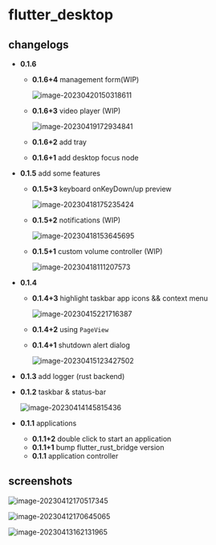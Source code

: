 # flutter_desktop

## changelogs

* **0.1.6**

  * **0.1.6+4** management form(WIP)

    ![image-20230420150318611](./screenshots/image-20230420150318611.png)

  * **0.1.6+3** video player (WIP)

    ![image-20230419172934841](./screenshots/image-20230419172934841.png)

  * **0.1.6+2** add tray

  * **0.1.6+1** add desktop focus node

* **0.1.5** add some features

  * **0.1.5+3** keyboard onKeyDown/up preview

    ![image-20230418175235424](./screenshots/image-20230418175235424.png)
    
  * **0.1.5+2** notifications  (WIP)

    ![image-20230418153645695](./screenshots/image-20230418153645695.png)
    
  * **0.1.5+1** custom volume controller (WIP)

    ![image-20230418111207573](./screenshots/image-20230418111207573.png)

* **0.1.4** 

  * **0.1.4+3** highlight taskbar app icons && context menu

    ![image-20230415221716387](./screenshots/image-20230415221716387.png)

  * **0.1.4+2** using `PageView`

  * **0.1.4+1** shutdown alert dialog

    ![image-20230415123427502](./screenshots/image-20230415123427502.png)

* **0.1.3** add logger (rust backend)

* **0.1.2** taskbar & status-bar

  ![image-20230414145815436](./screenshots/image-20230414145815436.png)

* **0.1.1** applications

  * **0.1.1+2** double click to start an application
  * **0.1.1+1** bump flutter_rust_bridge version
  * **0.1.1** application controller

## screenshots

![image-20230412170517345](./screenshots/image-20230412170517345.png)

![image-20230412170645065](./screenshots/image-20230412170645065.png)

![image-20230413162131965](./screenshots/image-20230413162131965.png)
